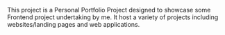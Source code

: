 This project is a Personal Portfolio Project designed to showcase some Frontend project 
undertaking by me.
It host a variety of projects including websites/landing pages and web applications.